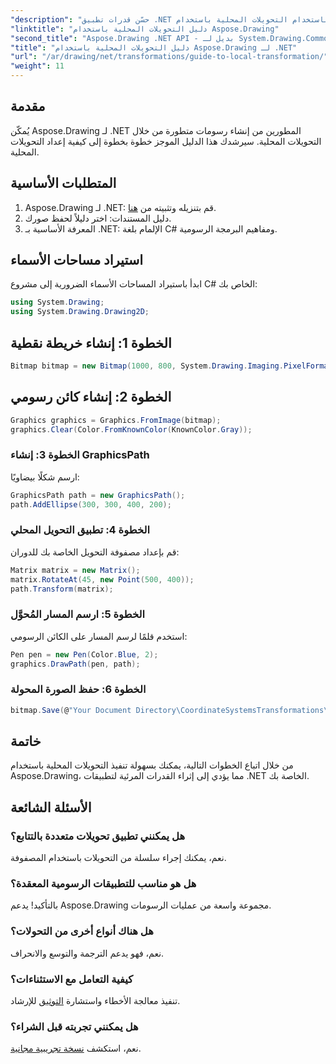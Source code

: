 ```yaml
---
"description": "حسّن قدرات تطبيق .NET المرئية باستخدام التحويلات المحلية باستخدام Aspose.Drawing. يرشدك هذا البرنامج التعليمي الشامل خلال عملية إنشاء رسومات مذهلة باستخدام مصفوفات التحويل."
"linktitle": "دليل التحويلات المحلية باستخدام Aspose.Drawing"
"second_title": "Aspose.Drawing .NET API - بديل لـ System.Drawing.Common"
"title": "دليل التحويلات المحلية باستخدام Aspose.Drawing لـ .NET"
"url": "/ar/drawing/net/transformations/guide-to-local-transformation/"
"weight": 11
---
```


## مقدمة

يُمكّن Aspose.Drawing لـ .NET المطورين من إنشاء رسومات متطورة من خلال التحويلات المحلية. سيرشدك هذا الدليل الموجز خطوة بخطوة إلى كيفية إعداد التحويلات المحلية.

## المتطلبات الأساسية

1. Aspose.Drawing لـ .NET: قم بتنزيله وتثبيته من [هنا](https://releases.aspose.com/drawing/net/).
2. دليل المستندات: اختر دليلاً لحفظ صورك.
3. المعرفة الأساسية بـ .NET: الإلمام بلغة C# ومفاهيم البرمجة الرسومية.

## استيراد مساحات الأسماء

ابدأ باستيراد المساحات الأسماء الضرورية إلى مشروع C# الخاص بك:

```csharp
using System.Drawing;
using System.Drawing.Drawing2D;
```

## الخطوة 1: إنشاء خريطة نقطية

```csharp
Bitmap bitmap = new Bitmap(1000, 800, System.Drawing.Imaging.PixelFormat.Format32bppPArgb);
```

## الخطوة 2: إنشاء كائن رسومي

```csharp
Graphics graphics = Graphics.FromImage(bitmap);
graphics.Clear(Color.FromKnownColor(KnownColor.Gray));
```

### الخطوة 3: إنشاء GraphicsPath

ارسم شكلًا بيضاويًا:

```csharp
GraphicsPath path = new GraphicsPath();
path.AddEllipse(300, 300, 400, 200);
```

### الخطوة 4: تطبيق التحويل المحلي

قم بإعداد مصفوفة التحويل الخاصة بك للدوران:

```csharp
Matrix matrix = new Matrix();
matrix.RotateAt(45, new Point(500, 400));
path.Transform(matrix);
```

### الخطوة 5: ارسم المسار المُحوَّل

استخدم قلمًا لرسم المسار على الكائن الرسومي:

```csharp
Pen pen = new Pen(Color.Blue, 2);
graphics.DrawPath(pen, path);
```

### الخطوة 6: حفظ الصورة المحولة

```csharp
bitmap.Save(@"Your Document Directory\CoordinateSystemsTransformations\LocalTransformation_out.png");
```

## خاتمة

من خلال اتباع الخطوات التالية، يمكنك بسهولة تنفيذ التحويلات المحلية باستخدام Aspose.Drawing، مما يؤدي إلى إثراء القدرات المرئية لتطبيقات .NET الخاصة بك.

## الأسئلة الشائعة

### هل يمكنني تطبيق تحويلات متعددة بالتتابع؟  
نعم، يمكنك إجراء سلسلة من التحويلات باستخدام المصفوفة.

### هل هو مناسب للتطبيقات الرسومية المعقدة؟  
بالتأكيد! يدعم Aspose.Drawing مجموعة واسعة من عمليات الرسومات.

### هل هناك أنواع أخرى من التحولات؟  
نعم، فهو يدعم الترجمة والتوسع والانحراف.

### كيفية التعامل مع الاستثناءات؟  
تنفيذ معالجة الأخطاء واستشارة [التوثيق](https://reference.aspose.com/drawing/net/) للإرشاد.

### هل يمكنني تجربته قبل الشراء؟  
نعم، استكشف [نسخة تجريبية مجانية](https://releases.aspose.com/).